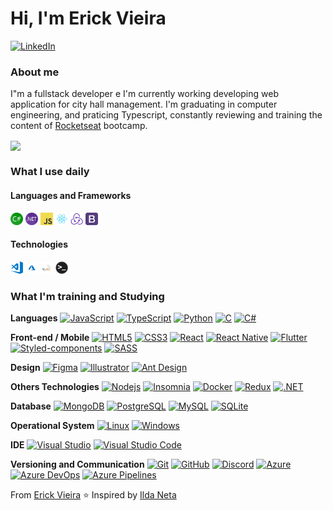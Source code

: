 # Hi, I'm Erick Vieira
[![LinkedIn](https://img.shields.io/static/v1?label=LinkedIn&message=%20&color=blue&logo=LinkedIn&style=flat-square&logoColor=white)](https://www.linkedin.com/in/erickfvieira/) 

### About me

I"m a fullstack developer e I'm currently working developing web application for city hall management.
I'm graduating in computer engineering, and praticing Typescript, constantly reviewing and training the content of [Rocketseat](https://rocketseat.com.br/) bootcamp.

<img align='center' src="https://github-readme-stats.vercel.app/api?username=vieiraerick&show_icons=true">

### What I use daily
#### Languages and Frameworks

<code><img height="20" src="https://raw.githubusercontent.com/github/explore/80688e429a7d4ef2fca1e82350fe8e3517d3494d/topics/csharp/csharp.png"></code> <code><img height="20" src="https://raw.githubusercontent.com/github/explore/80688e429a7d4ef2fca1e82350fe8e3517d3494d/topics/dotnet/dotnet.png"></code> <code><img height="20" src="https://raw.githubusercontent.com/github/explore/80688e429a7d4ef2fca1e82350fe8e3517d3494d/topics/javascript/javascript.png"></code> <code><img height="20" src="https://raw.githubusercontent.com/github/explore/80688e429a7d4ef2fca1e82350fe8e3517d3494d/topics/react/react.png"></code> <code><img height="20" src="https://raw.githubusercontent.com/github/explore/80688e429a7d4ef2fca1e82350fe8e3517d3494d/topics/redux/redux.png"></code> <code><img height="20" src="https://raw.githubusercontent.com/github/explore/80688e429a7d4ef2fca1e82350fe8e3517d3494d/topics/bootstrap/bootstrap.png"></code>

#### Technologies

<code><img height="20" src="https://raw.githubusercontent.com/github/explore/80688e429a7d4ef2fca1e82350fe8e3517d3494d/topics/visual-studio-code/visual-studio-code.png"></code> <code><img height="20" src="https://raw.githubusercontent.com/github/explore/80688e429a7d4ef2fca1e82350fe8e3517d3494d/topics/azure/azure.png"></code> <code><img height="20" src="https://raw.githubusercontent.com/github/explore/80688e429a7d4ef2fca1e82350fe8e3517d3494d/topics/mysql/mysql.png"></code> <code><img height="20" src="https://raw.githubusercontent.com/github/explore/80688e429a7d4ef2fca1e82350fe8e3517d3494d/topics/terminal/terminal.png"></code>

### What I'm training and Studying

**Languages**
[![JavaScript](https://img.shields.io/badge/-JavaScript-black?style=flat-square&logo=javascript&link=https://github.com/vieiraerick/)](https://github.com/vieiraerick/) [![TypeScript](https://img.shields.io/badge/-TypeScript-007ACC?style=flat-square&logo=typescript&link=https://github.com/vieiraerick/)](https://github.com/vieiraerick/) [![Python](https://img.shields.io/badge/-Python-afd0ea?style=flat-square&logo=Python&link=https://github.com/vieiraerick/)](https://github.com/vieiraerick/) [![C](https://img.shields.io/badge/-A8B9CC?style=flat-square&logo=c&logoColor=white&link=https://github.com/vieiraerick/)](https://github.com/vieiraerick/) [![C#](https://img.shields.io/badge/C%20Sharp-239120?style=flat-square&logo=c-sharp&link=https://github.com/vieiraerick/)](https://github.com/vieiraerick/)

**Front-end / Mobile**
[![HTML5](https://img.shields.io/badge/-HTML5-E34F26?style=flat-square&logo=html5&logoColor=white&link=https://github.com/vieiraerick/)](https://github.com/vieiraerick/) [![CSS3](https://img.shields.io/badge/-CSS3-1572B6?style=flat-square&logo=css3&link=https://github.com/vieiraerick/)](https://github.com/vieiraerick/) [![React](https://img.shields.io/badge/-React-black?style=flat-square&logo=react&link=https://github.com/vieiraerick/)](https://github.com/vieiraerick/) [![React Native](https://img.shields.io/badge/-ReactNative-black?style=flat-square&logo=react)](https://github.com/vieiraerick/) [![Flutter](https://img.shields.io/badge/-Flutter-green?style=flat-square&logo=flutter)](https://github.com/vieiraerick/) [![Styled-components](https://img.shields.io/badge/-Styled%20Components-pink?style=flat-square&logo=styled-components)](https://github.com/vieiraerick/) [![SASS](https://img.shields.io/badge/-SASS-ed9ac2?style=flat-square&logo=sass)](https://github.com/vieiraerick/)

**Design**
[![Figma](https://img.shields.io/badge/-Figma-ffbaba?style=flat-square&logo=figma)](https://github.com/vieiraerick/) [![Illustrator](https://img.shields.io/badge/-Illustrator-black?style=flat-square&logo=Adobe-Illustrator&link=https://github.com/vieiraerick/)](https://github.com/vieiraerick/) [![Ant Design](https://img.shields.io/badge/Ant%20Design-0170FE?style=flat-square&logo=ant-design&link=https://github.com/vieiraerick/)](https://github.com/vieiraerick/)

**Others Technologies**
[![Nodejs](https://img.shields.io/badge/-Nodejs-black?style=flat-square&logo=Node.js&link=https://github.com/vieiraerick/)](https://github.com/vieiraerick/) [![Insomnia](https://img.shields.io/badge/-Insomnia-5849BE?style=flat-square&logo=Insomnia&link=https://github.com/vieiraerick/)](https://github.com/vieiraerick/) [![Docker](https://img.shields.io/badge/-Docker-black?style=flat-square&logo=docker&link=https://github.com/vieiraerick/)](https://github.com/vieiraerick/) [![Redux](https://img.shields.io/badge/-Redux-764ABC?style=flat-square&logo=redux&link=https://github.com/vieiraerick/)](https://github.com/vieiraerick/) [![.NET](https://img.shields.io/badge/dotnet-5C2D91?style=flat-square&logo=.NET&link=https://github.com/vieiraerick/)](https://github.com/vieiraerick/)

**Database**
[![MongoDB](https://img.shields.io/badge/-MongoDB-black?style=flat-square&logo=mongodb&link=https://github.com/vieiraerick/)](https://github.com/vieiraerick/) [![PostgreSQL](https://img.shields.io/badge/-PostgreSQL-336791?style=flat-square&logo=postgresql&link=https://github.com/vieiraerick/)](https://github.com/vieiraerick/) [![MySQL](https://img.shields.io/badge/-MySQL-a0c4db?style=flat-square&logo=mysql&link=https://github.com/vieiraerick/)](https://github.com/vieiraerick/) [![SQLite](https://img.shields.io/badge/-SQLite-003B57?style=flat-square&logo=sqlite&link=https://github.com/vieiraerick/)](https://github.com/vieiraerick/)

**Operational System**
[![Linux](https://img.shields.io/badge/-Linux-333333?style=flat-square&logo=Linux&link=https://github.com/vieiraerick/)](https://github.com/vieiraerick/) [![Windows](https://img.shields.io/badge/-Windows-0078D6?style=flat-square&logo=Windows&link=https://github.com/vieiraerick/)](https://github.com/vieiraerick/)

**IDE**
[![Visual Studio](https://img.shields.io/badge/-Visual%20Studio-5C2D91?style=flat-square&logo=visual-studio-code&link=https://github.com/vieiraerick/)](https://github.com/vieiraerick/) [![Visual Studio Code](https://img.shields.io/badge/-Visual%20Studio%20Code-007ACC?style=flat-square&logo=visual-studio&link=https://github.com/vieiraerick/)](https://github.com/vieiraerick/)

**Versioning and Communication**
[![Git](https://img.shields.io/badge/-Git-black?style=flat-square&logo=git&link=https://github.com/vieiraerick/)](https://github.com/vieiraerick/) [![GitHub](https://img.shields.io/badge/-GitHub-181717?style=flat-square&logo=github&link=https://github.com/vieiraerick/)](https://github.com/vieiraerick/) [![Discord](https://img.shields.io/badge/-Discord-000000?style=flat-square&logo=Discord&link=https://github.com/vieiraerick/)](https://github.com/vieiraerick/) [![Azure](https://img.shields.io/badge/-Azure-black?style=flat-square&logo=Microsoft-Azure&link=https://github.com/vieiraerick/)](https://github.com/vieiraerick/) [![Azure DevOps](https://img.shields.io/badge/-Azure%20DevOps-0078D7?style=flat-square&logo=Azure-DevOps&link=https://github.com/vieiraerick/)](https://github.com/vieiraerick/) [![Azure Pipelines](https://img.shields.io/badge/-Azure%20Pipelines-2560E0?style=flat-square&logo=Azure-Pipelines&link=https://github.com/vieiraerick/)](https://github.com/vieiraerick/)

From [Erick Vieira](https://github.com/vieiraerick)
⭐️ Inspired by [Ilda Neta](https://github.com/ildaneta)